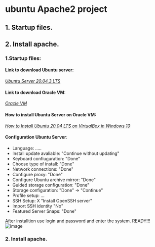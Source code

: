 # ubuntu Apache2 project
## 1. Startup files.
## 2. Install apache.


### 1.Startup files:

#### Link to download Ubuntu server: 
*[Ubuntu Server 20.04.3 LTS](https://ubuntu.com/download/server)* 

#### Link to download Oracle VM: 
*[Oracle VM](https://www.virtualbox.org/wiki/Downloads)*

#### How to install Ubuntu Server on Oracle VM:
*[How to Install Ubuntu 20.04 LTS on VirtualBox in Windows 10](https://www.youtube.com/watch?v=x5MhydijWmc)*

#### Configuration Ubuntu Server:

- Language: .....
- Install update avaliable: "Continue without updating"
- Keyboard confiuguration: "Done"
- Choose type of install: "Done"
- Network connections: "Done"
- Configure proxy: "Done"
- Configure Ubuntu archive mirror: "Done"
- Guided storage configuration: "Done"
- Storage configuration: "Done" -> "Continue"
- Profile setup: ...
- SSH Setup: X "Install OpenSSH server"
- Import SSH identity "No"
- Featured Server Snaps: "Done"

After installtion use login and password and enter the system. READY!!!
![image](https://github.com/BeNNeTTcik/ubuntu/assets/42866234/ca14b95c-8087-41d0-82fa-c63f393fd292)

### 2. Install apache.
